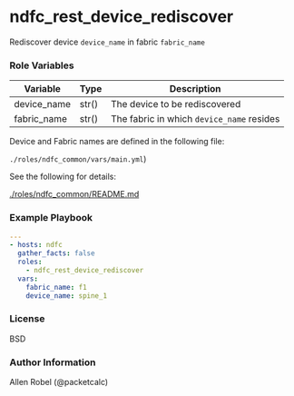 # ndfc_rest_device_rediscover

Rediscover device ``device_name`` in fabric ``fabric_name``

### Role Variables

Variable        | Type  | Description
----------------|-------|----------------------------------------
device_name     | str() | The device to be rediscovered
fabric_name     | str() | The fabric in which ``device_name`` resides

Device and Fabric names are defined in the following file:

``./roles/ndfc_common/vars/main.yml``)

See the following for details:

[./roles/ndfc_common/README.md](https://github.com/allenrobel/ndfc-roles/tree/master/roles/ndfc_common/README.md)


### Example Playbook

```yaml
---
- hosts: ndfc
  gather_facts: false
  roles:
    - ndfc_rest_device_rediscover
  vars:
    fabric_name: f1
    device_name: spine_1
```

### License

BSD

### Author Information

Allen Robel (@packetcalc)

